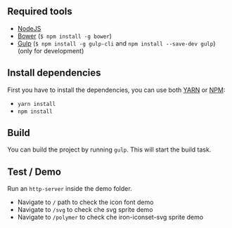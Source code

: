 ## Required tools
- [NodeJS](https://nodejs.org/)
- [Bower](https://bower.io/) (```$ npm install -g bower```)
- [Gulp](http://gulpjs.com) (```$ npm install -g gulp-cli``` and ```npm install --save-dev gulp```) (only for development)

## Install dependencies
First you have to install the dependencies, you can use both [YARN](https://yarnpkg.com/lang/en/) or [NPM](https://www.npmjs.com/):
- `yarn install`
- `npm install`

## Build
You can build the project by running `gulp`. This will start the build task.

## Test / Demo
Run an `http-server` inside the demo folder.
- Navigate to `/` path to check the icon font demo
- Navigate to `/svg` to check che svg sprite demo
- Navigate to `/polymer` to check che iron-iconset-svg sprite demo